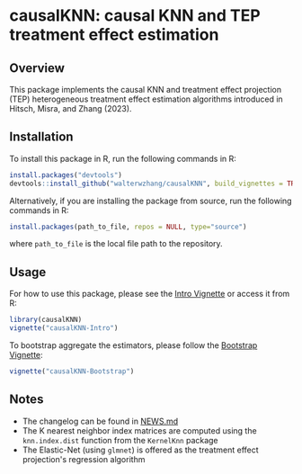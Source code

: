 # causalKNN: causal KNN and TEP treatment effect estimation

## Overview

This package implements the causal KNN and treatment effect projection (TEP) heterogeneous treatment effect estimation algorithms introduced in Hitsch, Misra, and Zhang (2023).


## Installation

To install this package in R, run the following commands in R:

```R
install.packages("devtools")
devtools::install_github("walterwzhang/causalKNN", build_vignettes = TRUE)
```

Alternatively, if you are installing the package from source, run the following commands in R:

```R
install.packages(path_to_file, repos = NULL, type="source")
```

where `path_to_file` is the local file path to the repository.

## Usage

For how to use this package, please see the [Intro Vignette](https://walterwzhang.github.io/causalKNN/articles/causalKNN-Intro.html) or access it from R:

```R
library(causalKNN)
vignette("causalKNN-Intro")
```

To bootstrap aggregate the estimators, please follow the [Bootstrap Vignette](https://walterwzhang.github.io/causalKNN/articles/causalKNN-Bootstrap.html):

```R
vignette("causalKNN-Bootstrap")
```

## Notes

- The changelog can be found in [NEWS.md](NEWS.md)
- The K nearest neighbor index matrices are computed using the `knn.index.dist` function from the `KernelKnn` package
- The Elastic-Net (using `glmnet`) is offered as the treatment effect projection's regression algorithm

